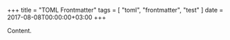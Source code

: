 +++
title = "TOML Frontmatter"
tags = [ "toml", "frontmatter", "test" ]
date = 2017-08-08T00:00:00+03:00
+++

Content.
